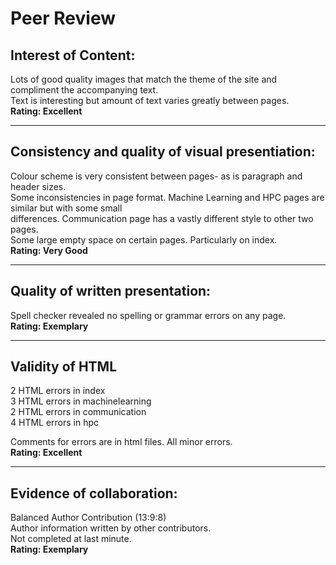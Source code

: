 Peer Review
===========

Interest of Content:
--------------------
  Lots of good quality images that match the theme of the site and compliment the accompanying text. <br />
  Text is interesting but amount of text varies greatly between pages.<br />
  **Rating: Excellent**<br />

***

Consistency and quality of visual presentiation:
------------------------------------------------
  Colour scheme is very consistent between pages- as is paragraph and header sizes.<br />
  Some inconsistencies in page format. Machine Learning and HPC pages are similar but with some small<br /> differences. Communication page has a vastly different style to other two pages.<br />
  Some large empty space on certain pages. Particularly on index.<br />
  **Rating: Very Good**<br />

***

Quality of written presentation:
--------------------------------
  Spell checker revealed no spelling or grammar errors on any page.<br />
  **Rating: Exemplary**<br />

***

Validity of HTML
----------------
  2 HTML errors in index<br />
  3 HTML errors in machinelearning<br />
  2 HTML errors in communication<br />
  4 HTML errors in hpc<br />

  Comments for errors are in html files. All minor errors.<br />
  **Rating: Excellent**<br />

***

Evidence of collaboration:
--------------------------
  Balanced Author Contribution (13:9:8)<br />
  Author information written by other contributors.<br />
  Not completed at last minute.<br />
  **Rating: Exemplary**<br />
